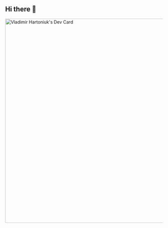 ## Hi there 👋
<a href="https://app.daily.dev/vladimirhartoniuk"><img src="https://api.daily.dev/devcards/v2/xxfY4pxH4qfiPTp7EdPpA.png?type=wide&r=nyx" width="652" alt="Vladimir Hartoniuk's Dev Card"/></a>
<!--
**VyvaHart/VyvaHart** is a ✨ _special_ ✨ repository because its `README.md` (this file) appears on your GitHub profile.

Here are some ideas to get you started:

- 🔭 I’m currently working on ...
- 🌱 I’m currently learning ...
- 👯 I’m looking to collaborate on ...
- 🤔 I’m looking for help with ...
- 💬 Ask me about ...
- 📫 How to reach me: ...
- 😄 Pronouns: ...
- ⚡ Fun fact: ...
-->
